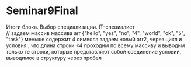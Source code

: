 # Seminar9Final
Итоги блока. Выбор специализации. IT-специалист     
//
задаем массив массива arr {"hello", "yes", "no", "4", "world", "ok", "5", "task"} меньше содержит 4 символа задаем новый arr2, через цикл и условия , что длина строки <4 проходим по всему массиву и выводим только те строки, которые представляют собой соединение условий, выводимое в структуру через пробел 
